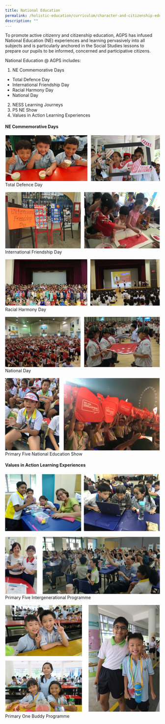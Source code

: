 ```yaml
---
title: National Education
permalink: /holistic-education/curriculum/character-and-citizenship-education/national-education/
description: ""
---
```


To promote active citizenry and citizenship education, AGPS has infused National Education (NE) experiences and learning pervasively into all subjects and is particularly anchored in the Social Studies lessons to prepare our pupils to be informed, concerned and participative citizens.

  

National Education @ AGPS includes:

1.  NE Commemorative Days

*   Total Defence Day
*   International Friendship Day
*   Racial Harmony Day
*   National Day

2.  NESS Learning Journeys
3.  P5 NE Show
4.  Values in Action Learning Experiences

  

#### NE Commemorative Days

![Total Defence Day](/images/Total%20Defence%20Day.png)
Total Defence Day


![International Friendship Day](/images/International%20Friendship%20Day.png)
International Friendship Day

![Racial Harmony Day](/images/Racial%20Harmony%20Day.png)
Racial Harmony Day

![National Day](/images/National%20Day.png)
National Day

![Primary Five National Education Show](/images/Primary%205%20National%20Education%20Show.png)
Primary Five National Education Show

#### Values in Action Learning Experiences

![Primary Five Intergenerational Programme](/images/Primary%205%20Intergenerational%20Programme.png)

![Primary Five Intergenerational Programme](/images/Primary%205%20Intergenerational%20Programme2.png)
Primary Five Intergenerational Programme

![Primary One Buddy Programme](/images/Primary%201%20Buddy%20Programme.png)
Primary One Buddy Programme